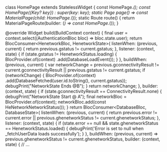 class HomePage extends StatelessWidget {
const HomePage._();
const HomePage({Key? key}) : super(key: key);
static Page<void> page() => const MaterialPage<void>(child: HomePage._());
static Route<void> route() {
return MaterialPageRoute(builder: (_) => const HomePage._());
}

@override
Widget build(BuildContext context) {
final user = context.select((AuthenticationBloc bloc) => bloc.state.user);
return BlocConsumer<HenetworkBloc, HenetworkState>(
listenWhen: (previous, current) {
return previous.gstatus != current.gstatus;
},
listener: (context, state) {
if (state.gstatus != HenetworkStatus.loading) {
BlocProvider.of<DatabaseBloc>(context)
.add(DatabaseLoadEvent());
}
},
buildWhen: (previous, current) {
var networkChange =
previous.gconnectivityResult != current.gconnectivityResult ||
previous.gstatus != current.gstatus;
if (networkChange) {
BlocProvider.of<DatabaseBloc>(context)
.add(DatabaseFetched(user.id.toString(), current.gstatus));
debugPrint("NetworkState Ends @B");
}
return networkChange;
},
builder: (context, state) {
if (state.gconnectivityResult == ConnectivityResult.none) {
debugPrint("NetworkState Start @ A");
final networkBloc = BlocProvider.of<HenetworkBloc>(context);
networkBloc.add(const HeNetworkNetworkStatus());
}
return BlocConsumer<DatabaseBloc, DatabaseState>(
listenWhen: (previous, current) {
return previous.error != current.error ||
previous.ghenetworkStatus != current.ghenetworkStatus;
},
listener: (context, state) {
if (state.error == null && state.ghenetworkStatus == HenetworkStatus.loaded) {
debugPrint('Error is set to null when _fetchUserData loads successfully');
}
},
buildWhen: (previous, current) =>
previous.ghenetworkStatus != current.ghenetworkStatus,
builder: (context, state) {
// ...
